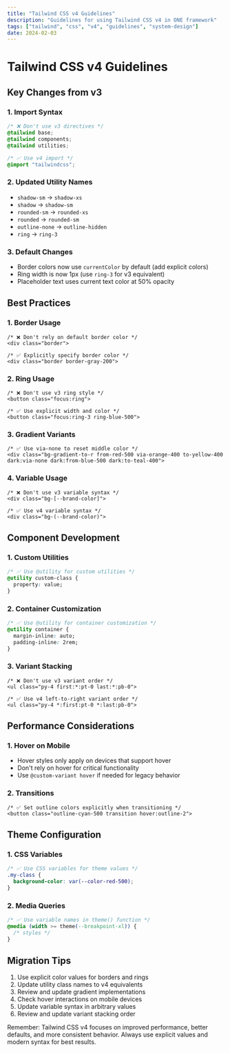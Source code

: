 ```yaml
---
title: "Tailwind CSS v4 Guidelines"
description: "Guidelines for using Tailwind CSS v4 in ONE framework"
tags: ["tailwind", "css", "v4", "guidelines", "system-design"]
date: 2024-02-03
---
```


# Tailwind CSS v4 Guidelines

## Key Changes from v3

### 1. Import Syntax

```css
/* ❌ Don't use v3 directives */
@tailwind base;
@tailwind components;
@tailwind utilities;

/* ✅ Use v4 import */
@import "tailwindcss";
```

### 2. Updated Utility Names

- `shadow-sm` → `shadow-xs`
- `shadow` → `shadow-sm`
- `rounded-sm` → `rounded-xs`
- `rounded` → `rounded-sm`
- `outline-none` → `outline-hidden`
- `ring` → `ring-3`

### 3. Default Changes

- Border colors now use `currentColor` by default (add explicit colors)
- Ring width is now 1px (use `ring-3` for v3 equivalent)
- Placeholder text uses current text color at 50% opacity

## Best Practices

### 1. Border Usage

```tsx
/* ❌ Don't rely on default border color */
<div class="border">

/* ✅ Explicitly specify border color */
<div class="border border-gray-200">
```

### 2. Ring Usage

```tsx
/* ❌ Don't use v3 ring style */
<button class="focus:ring">

/* ✅ Use explicit width and color */
<button class="focus:ring-3 ring-blue-500">
```

### 3. Gradient Variants

```tsx
/* ✅ Use via-none to reset middle color */
<div class="bg-gradient-to-r from-red-500 via-orange-400 to-yellow-400 dark:via-none dark:from-blue-500 dark:to-teal-400">
```

### 4. Variable Usage

```tsx
/* ❌ Don't use v3 variable syntax */
<div class="bg-[--brand-color]">

/* ✅ Use v4 variable syntax */
<div class="bg-(--brand-color)">
```

## Component Development

### 1. Custom Utilities

```css
/* ✅ Use @utility for custom utilities */
@utility custom-class {
  property: value;
}
```

### 2. Container Customization

```css
/* ✅ Use @utility for container customization */
@utility container {
  margin-inline: auto;
  padding-inline: 2rem;
}
```

### 3. Variant Stacking

```tsx
/* ❌ Don't use v3 variant order */
<ul class="py-4 first:*:pt-0 last:*:pb-0">

/* ✅ Use v4 left-to-right variant order */
<ul class="py-4 *:first:pt-0 *:last:pb-0">
```

## Performance Considerations

### 1. Hover on Mobile

- Hover styles only apply on devices that support hover
- Don't rely on hover for critical functionality
- Use `@custom-variant hover` if needed for legacy behavior

### 2. Transitions

```tsx
/* ✅ Set outline colors explicitly when transitioning */
<button class="outline-cyan-500 transition hover:outline-2">
```

## Theme Configuration

### 1. CSS Variables

```css
/* ✅ Use CSS variables for theme values */
.my-class {
  background-color: var(--color-red-500);
}
```

### 2. Media Queries

```css
/* ✅ Use variable names in theme() function */
@media (width >= theme(--breakpoint-xl)) {
  /* styles */
}
```

## Migration Tips

1. Use explicit color values for borders and rings
2. Update utility class names to v4 equivalents
3. Review and update gradient implementations
4. Check hover interactions on mobile devices
5. Update variable syntax in arbitrary values
6. Review and update variant stacking order

Remember: Tailwind CSS v4 focuses on improved performance, better defaults, and more consistent behavior. Always use explicit values and modern syntax for best results.
